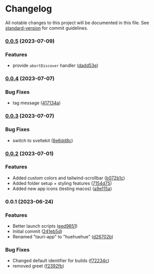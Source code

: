 # Changelog

All notable changes to this project will be documented in this file. See [standard-version](https://github.com/conventional-changelog/standard-version) for commit guidelines.

### [0.0.5](https://github.com/woollygoods/huehuehue/compare/v0.0.4...v0.0.5) (2023-07-09)


### Features

* provide `abortDiscover` handler ([dadd53e](https://github.com/woollygoods/huehuehue/commit/dadd53ee8e60aac039e3e9df6339f9719bfbfe17))

### [0.0.4](https://github.com/woollygoods/huehuehue/compare/v0.0.3...v0.0.4) (2023-07-07)


### Bug Fixes

* tag message ([417134a](https://github.com/woollygoods/huehuehue/commit/417134a1353539a1d73755527d8da1309965eb44))

### [0.0.3](https://github.com/woollygoods/huehuehue/compare/v0.0.2...v0.0.3) (2023-07-07)


### Bug Fixes

* switch to sveltekit ([8e6dd8c](https://github.com/woollygoods/huehuehue/commit/8e6dd8c0ecf4bd95f9af43421d1bdf4e183a6f8d))

### [0.0.2](https://github.com/woollygoods/huehuehue/compare/v0.0.1...v0.0.2) (2023-07-01)


### Features

* Added custom colors and tailwind-scrollbar ([b072b1c](https://github.com/woollygoods/huehuehue/commit/b072b1c364f127edb0d1fdd2c09555886a06ba46))
* Added folder setup + styling features ([7154d75](https://github.com/woollygoods/huehuehue/commit/7154d757056ff0bdaf01e28916d6bba71c155d89))
* Added new app icons (testing macos) ([a9e115a](https://github.com/woollygoods/huehuehue/commit/a9e115a1833cee90b5615229940675aac612e36e))

### 0.0.1 (2023-06-24)


### Features

* Better launch scripts ([eed9851](https://github.com/woollygoods/huehuehue/commit/eed98515f79e58cc553fe023f790b05ed94d5b33))
* Initial commit ([241eb5d](https://github.com/woollygoods/huehuehue/commit/241eb5d71d65804d92cba279fe34fc36a65bd7ad))
* Renamed "tauri-app" to "huehuehue" ([d26702b](https://github.com/woollygoods/huehuehue/commit/d26702bd994fac5ca4256a1316a0c89adec3bf47))


### Bug Fixes

* Changed default identifier for builds ([f72234c](https://github.com/woollygoods/huehuehue/commit/f72234c9720c315b37cb06885b47a352e96dd3f9))
* removed greet ([f2392fb](https://github.com/woollygoods/huehuehue/commit/f2392fbc6e0c72a9f920248c5cbc6463d744bda7))
